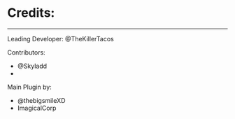 # Credits:
****

Leading Developer:  @TheKillerTacos

Contributors:
* @Skyladd
* 

Main Plugin by:
* @thebigsmileXD
* ImagicalCorp

